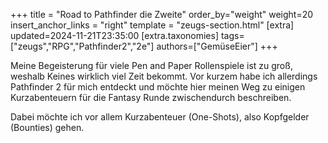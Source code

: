 +++
title = "Road to Pathfinder die Zweite"
order_by="weight"
weight=20
insert_anchor_links = "right"
template = "zeugs-section.html"
[extra]
updated=2024-11-21T23:35:00
[extra.taxonomies]
tags=["zeugs","RPG","Pathfinder2","2e"]
authors=["GemüseEier"]
+++

Meine Begeisterung für viele Pen and Paper Rollenspiele ist zu groß, weshalb Keines wirklich viel Zeit bekommt. Vor kurzem habe ich allerdings Pathfinder 2 für mich entdeckt und möchte hier meinen Weg zu einigen Kurzabenteuern für die Fantasy Runde zwischendurch beschreiben.

<!-- more -->

Dabei möchte ich vor allem Kurzabenteuer (One-Shots), also Kopfgelder (Bounties) gehen.

